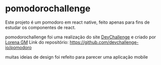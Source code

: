 # pomodorochallenge

Este projeto é um pomodoro em react native, feito apenas para fins de estudar os componentes de react.

pomodorochallenge foi uma realização do site [DevChallenge](https://devchallenge.com.br/challenges/5efaa4faa9fcd44066b1b923/details) e criado por [Lorena GM](https://github.com/Lorenalgm)
Link do repositório: https://github.com/devchallenge-io/pomodoro

muitas ideias de design foi refeito para parecer uma aplicação mobile
